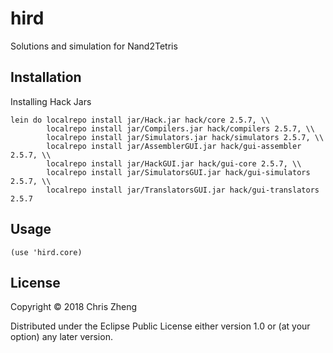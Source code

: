 # hird

Solutions and simulation for Nand2Tetris

## Installation

Installing Hack Jars

    lein do localrepo install jar/Hack.jar hack/core 2.5.7, \\
            localrepo install jar/Compilers.jar hack/compilers 2.5.7, \\
            localrepo install jar/Simulators.jar hack/simulators 2.5.7, \\
            localrepo install jar/AssemblerGUI.jar hack/gui-assembler 2.5.7, \\
            localrepo install jar/HackGUI.jar hack/gui-core 2.5.7, \\
            localrepo install jar/SimulatorsGUI.jar hack/gui-simulators 2.5.7, \\
            localrepo install jar/TranslatorsGUI.jar hack/gui-translators 2.5.7

## Usage

    (use 'hird.core)

## License

Copyright © 2018 Chris Zheng

Distributed under the Eclipse Public License either version 1.0 or (at
your option) any later version.
